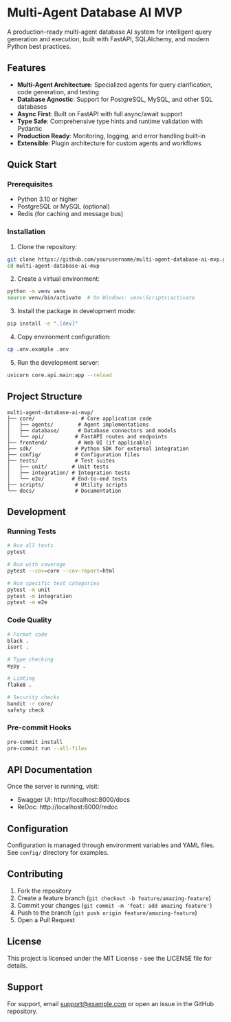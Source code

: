 # Multi-Agent Database AI MVP

A production-ready multi-agent database AI system for intelligent query generation and execution, built with FastAPI, SQLAlchemy, and modern Python best practices.

## Features

- **Multi-Agent Architecture**: Specialized agents for query clarification, code generation, and testing
- **Database Agnostic**: Support for PostgreSQL, MySQL, and other SQL databases
- **Async First**: Built on FastAPI with full async/await support
- **Type Safe**: Comprehensive type hints and runtime validation with Pydantic
- **Production Ready**: Monitoring, logging, and error handling built-in
- **Extensible**: Plugin architecture for custom agents and workflows

## Quick Start

### Prerequisites

- Python 3.10 or higher
- PostgreSQL or MySQL (optional)
- Redis (for caching and message bus)

### Installation

1. Clone the repository:
```bash
git clone https://github.com/yourusername/multi-agent-database-ai-mvp.git
cd multi-agent-database-ai-mvp
```

2. Create a virtual environment:
```bash
python -m venv venv
source venv/bin/activate  # On Windows: venv\Scripts\activate
```

3. Install the package in development mode:
```bash
pip install -e ".[dev]"
```

4. Copy environment configuration:
```bash
cp .env.example .env
```

5. Run the development server:
```bash
uvicorn core.api.main:app --reload
```

## Project Structure

```
multi-agent-database-ai-mvp/
├── core/               # Core application code
│   ├── agents/        # Agent implementations
│   ├── database/      # Database connectors and models
│   └── api/          # FastAPI routes and endpoints
├── frontend/          # Web UI (if applicable)
├── sdk/              # Python SDK for external integration
├── config/           # Configuration files
├── tests/            # Test suites
│   ├── unit/        # Unit tests
│   ├── integration/ # Integration tests
│   └── e2e/         # End-to-end tests
├── scripts/          # Utility scripts
└── docs/             # Documentation
```

## Development

### Running Tests

```bash
# Run all tests
pytest

# Run with coverage
pytest --cov=core --cov-report=html

# Run specific test categories
pytest -m unit
pytest -m integration
pytest -m e2e
```

### Code Quality

```bash
# Format code
black .
isort .

# Type checking
mypy .

# Linting
flake8 .

# Security checks
bandit -r core/
safety check
```

### Pre-commit Hooks

```bash
pre-commit install
pre-commit run --all-files
```

## API Documentation

Once the server is running, visit:
- Swagger UI: http://localhost:8000/docs
- ReDoc: http://localhost:8000/redoc

## Configuration

Configuration is managed through environment variables and YAML files. See `config/` directory for examples.

## Contributing

1. Fork the repository
2. Create a feature branch (`git checkout -b feature/amazing-feature`)
3. Commit your changes (`git commit -m 'feat: add amazing feature'`)
4. Push to the branch (`git push origin feature/amazing-feature`)
5. Open a Pull Request

## License

This project is licensed under the MIT License - see the LICENSE file for details.

## Support

For support, email support@example.com or open an issue in the GitHub repository.
